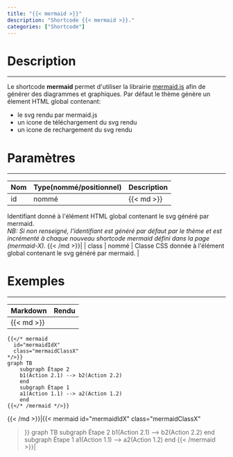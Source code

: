 ```yaml
---
title: "{{< mermaid >}}"
description: "Shortcode {{< mermaid >}}."
categories: ["Shortcode"]
---
```


# Description
---

Le shortcode **mermaid** permet d'utiliser la librairie [mermaid.js](https://mermaid-js.github.io/mermaid/) afin de générer des diagrammes et graphiques.
Par défaut le thème génère un élement HTML global contenant:
* le svg rendu par mermaid.js
* un icone de téléchargement du svg rendu
* un icone de rechargement du svg rendu

# Paramètres
---

| Nom | Type(nommé/positionnel) | Description |
| --- | ----------------------- | ----------- |
| id | nommé |{{< md >}}
Identifiant donné à l'élément HTML global contenant le svg généré par mermaid.  
*NB: Si non renseigné, l'identifiant est généré par défaut par le thème et est incrémenté à chaque nouveau shortcode mermaid défini dans la page (mermaid-X).*
{{< /md >}}|
| class | nommé | Classe CSS donnée à l'élément global contenant le svg généré par mermaid. |

# Exemples
---

| Markdown | Rendu |
| -------- | ----- |
|{{< md >}}
```
{{</* mermaid
  id="mermaidIdX"
  class="mermaidClassX"
*/>}}
graph TB
    subgraph Étape 2
    b1(Action 2.1) --> b2(Action 2.2)
    end
    subgraph Étape 1
    a1(Action 1.1) --> a2(Action 1.2)
    end
{{</* /mermaid */>}}
```
{{< /md >}}|{{< mermaid
  id="mermaidIdX"
  class="mermaidClassX"
>}}
graph TB
    subgraph Étape 2
    b1(Action 2.1) --> b2(Action 2.2)
    end
    subgraph Étape 1
    a1(Action 1.1) --> a2(Action 1.2)
    end
{{< /mermaid >}}|
